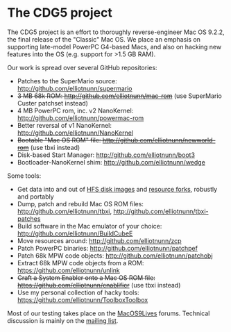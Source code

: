 # The CDG5 project

The CDG5 project is an effort to thoroughly reverse-engineer Mac OS 9.2.2, the final release of the "Classic" Mac OS. We place an emphasis on supporting late-model PowerPC G4-based Macs, and also on hacking new features into the OS (e.g. support for >1.5 GB RAM).

Our work is spread over several GitHub repositories:

- Patches to the SuperMario source: <http://github.com/elliotnunn/supermario>
- ~~3 MB 68k ROM: <http://github.com/elliotnunn/mac-rom>~~ (use SuperMario Custer patchset instead)
- 4 MB PowerPC rom, inc. v2 NanoKernel: <http://github.com/elliotnunn/powermac-rom>
- Better reversal of v1 NanoKernel: <http://github.com/elliotnunn/NanoKernel>
- ~~Bootable "Mac OS ROM" file: <http://github.com/elliotnunn/newworld-rom>~~ (use tbxi instead)
- Disk-based Start Manager: <http://github.com/elliotnunn/boot3>
- Bootloader-NanoKernel shim: <http://github.com/elliotnunn/wedge>

Some tools:

- Get data into and out of [HFS disk images](https://pypi.org/project/machfs) and [resource forks](https://pypi.org/project/macresources), robustly and portably
- Dump, patch and rebuild Mac OS ROM files: <http://github.com/elliotnunn/tbxi>, <http://github.com/elliotnunn/tbxi-patches>
- Build software in the Mac emulator of your choice: http://github.com/elliotnunn/BuildCubeE
- Move resources around: <http://github.com/elliotnunn/zcp>
- Patch PowerPC binaries: <http://github.com/elliotnunn/patchpef>
- Patch 68k MPW code objects: <http://github.com/elliotnunn/patchobj>
- Extract 68k MPW code objects from a ROM: <https://github.com/elliotnunn/unlink>
- ~~Graft a System Enabler onto a Mac OS ROM file: <https://github.com/elliotnunn/enablifier>~~ (use tbxi instead)
- Use my personal collection of hacky tools: <https://github.com/elliotnunn/ToolboxToolbox>

Most of our testing takes place on the [MacOS9Lives](http://macos9lives.com) forums. Technical discussion is mainly on the [mailing list](https://lists.ucc.gu.uwa.edu.au/mailman/listinfo/cdg5).
